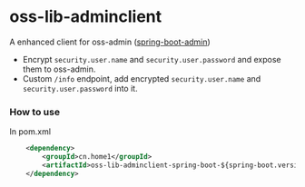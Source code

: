 # oss-lib-adminclient

A enhanced client for oss-admin ([spring-boot-admin](https://github.com/codecentric/spring-boot-admin))

- Encrypt `security.user.name` and `security.user.password` and expose them to oss-admin.
- Custom `/info` endpoint, add encrypted `security.user.name` and `security.user.password` into it.
  
### How to use

In pom.xml

```xml
    <dependency>
        <groupId>cn.home1</groupId>
        <artifactId>oss-lib-adminclient-spring-boot-${spring-boot.version}</artifactId>
    </dependency>
```